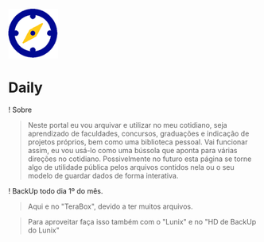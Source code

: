 <img src="https://github.com/MarcosAntony7/Daily/blob/main/Recursos/Frameworks/Daily/img/daily-logo.png?raw=true" width="100px"> <h1>Daily</h1>

! Sobre </br>
  > Neste portal eu vou arquivar e utilizar no meu cotidiano, seja aprendizado de faculdades, concursos, graduações e indicação de projetos próprios, bem como uma biblioteca pessoal. Vai funcionar assim, eu vou usá-lo como uma bússola que aponta para várias direções no cotidiano. Possivelmente no futuro esta página se torne algo de utilidade pública pelos arquivos contidos nela ou o seu modelo de guardar dados de forma interativa.

! BackUp todo dia 1º do mês.

 > Aqui e no "TeraBox", devido a ter muitos arquivos.

 > Para aproveitar faça isso também com o "Lunix" e no "HD de BackUp do Lunix"

